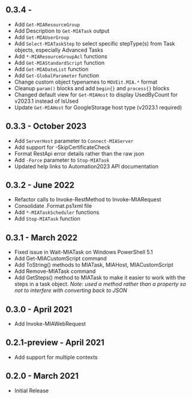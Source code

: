 ## 0.3.4 -
* Add `Get-MIAResourceGroup`
* Add Description to `Get-MIATask` output
* Add `Get-MIAUserGroup`
* Add `Select-MIATaskStep` to select specific stepType(s) from Task objects, especially Advanced Tasks
* Add `*-MIAResourceGroupAcl` functions
* Add `Get-MIAStandardScript` function
* Add `Get-MIADateList` function
* Add `Get-GlobalParameter` function
* Change custom object typenames to `MOVEit.MIA.*` format
* Cleanup `param()` blocks and add `begin{}` and `process{}` blocks
* Changed default view for `Get-MIAHost` to display UsedByCount for v2023.1 instead of IsUsed
* Update `Get-MIAHost` for GoogleStorage host type (v2023.1 required)
## 0.3.3 - October 2023
* Add `ServerHost` parameter to `Connect-MIAServer`
* Add support for -SkipCertificateCheck
* Format RestApi error details rather than the raw json
* Add `-Force` parameter to `Stop-MIATask`
* Updated help links to Automation2023 API documentation
## 0.3.2 - June 2022
* Refactor calls to Invoke-RestMethod to Invoke-MIARequest
* Consolidate .Format.ps1xml file
* Add `*-MIATaskScheduler` functions
* Add `Stop-MIATask` function
## 0.3.1 - March 2022
* Fixed issue in Wait-MIATask on Windows PowerShell 5.1
* Add Get-MIACustomScript command
* Add ToString() methods to MIATask, MIAHost, MIACustomScript
* Add Remove-MIATask command
* Add GetSteps() method to MIATask to make it easier to work with the steps in a task object.  *Note: used a method rather than a property so not to interfere with converting back to JSON*  
## 0.3.0 - April 2021
* Add Invoke-MIAWebRequest
## 0.2.1-preview - April 2021
* Add support for multiple contexts
## 0.2.0 - March 2021
* Initial Release